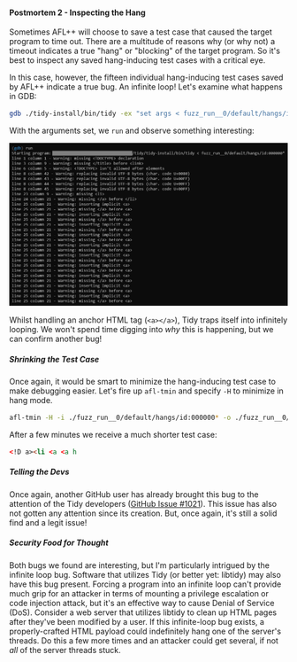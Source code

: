 #### Postmortem 2 - Inspecting the Hang

Sometimes AFL++ will choose to save a test case that caused the target program
to time out. There are a multitude of reasons why (or why not) a timeout
indicates a true "hang" or "blocking" of the target program. So it's best to
inspect any saved hang-inducing test cases with a critical eye.

In this case, however, the fifteen individual hang-inducing test cases saved by
AFL++ indicate a true bug. An infinite loop! Let's examine what happens in GDB:

```bash
gdb ./tidy-install/bin/tidy -ex "set args < fuzz_run__0/default/hangs/id:000000*"
```

With the arguments set, we `run` and observe something interesting:

![GDB infinite loop](/images/posts/2023-02-21-fuzzing-tidy/fuzzing_tidy_gdb3.png)

Whilst handling an anchor HTML tag (`<a></a>`), Tidy traps itself into
infinitely looping. We won't spend time digging into *why* this is happening,
but we can confirm another bug!

##### Shrinking the Test Case

Once again, it would be smart to minimize the hang-inducing test case to make
debugging easier. Let's fire up `afl-tmin` and specify `-H` to minimize in
hang mode.

```bash
afl-tmin -H -i ./fuzz_run__0/default/hangs/id:000000* -o ./fuzz_run__0/hang.min ./tidy-install/bin/tidy
```

After a few minutes we receive a much shorter test case:

```html
<!D a><li <a <a h
```

##### Telling the Devs

Once again, another GitHub user has already brought this bug to the attention of
the Tidy developers
([GitHub Issue #1021](https://github.com/htacg/tidy-html5/issues/1021)).
This issue has also not gotten any attention since its creation. But, once
again, it's still a solid find and a legit issue!

##### Security Food for Thought

Both bugs we found are interesting, but I'm particularly intrigued by the
infinite loop bug. Software that utilizes Tidy (or better yet: libtidy) may also
have this bug present. Forcing a program into an infinite loop can't provide
much grip for an attacker in terms of mounting a privilege escalation or code
injection attack, but it's an effective way to cause Denial of Service (DoS).
Consider a web server that utilizes libtidy to clean up HTML pages after they've
been modified by a user. If this infinite-loop bug exists, a properly-crafted
HTML payload could indefinitely hang one of the server's threads. Do this a few
more times and an attacker could get several, if not *all* of the server threads
stuck.


